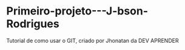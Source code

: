 # Primeiro-projeto---J-bson-Rodrigues
Tutorial de como usar o GIT, criado por Jhonatan da DEV APRENDER
